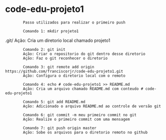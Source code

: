 # code-edu-projeto1
            Passo utilizados para realizar o primeiro push

            Comando 1: mkdir projeto1
.git/    Ação: Cria um diretorio local chamado projeto1

            Comando 2: git init 
            Ação: Criar o repositorio do git dentro desse diretorio
            Ação: Faz o git reconhecer o diretorio 
            
            Comando 3: git remote add origin https://github.com/franciscorjr/code-edu-projeto1.git
            Ação: Configura o diretorio local com o remoto

            Comando 4: echo # code-edu-projeto1 >> README.md
            Ação: Cria um arquivo chamado README.md com conteudo # code-edu-projeto1

            Comando 5: git add README.md
            Ação: Adicionado o arquivo README.md ao controle de versão git

            Comando 6: git commit -m meu primeiro commit no git
            Ação: Realize o primeiro commit com uma mensagem

            Comando 7: git push origin master
            Ação: Sobe os arquivos para o diretorio remoto no github
